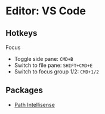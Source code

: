 # Editor: VS Code

## Hotkeys

Focus
- Toggle side pane: `CMD+B`
- Switch to file pane: `SHIFT+CMD+E`
- Switch to focus group 1/2: `CMD+1/2`

## Packages
- [Path Intellisense](https://marketplace.visualstudio.com/items?itemName=christian-kohler.path-intellisense)
